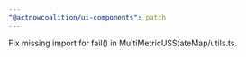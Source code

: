 ```yaml
---
"@actnowcoalition/ui-components": patch
---
```


Fix missing import for fail() in MultiMetricUSStateMap/utils.ts.
